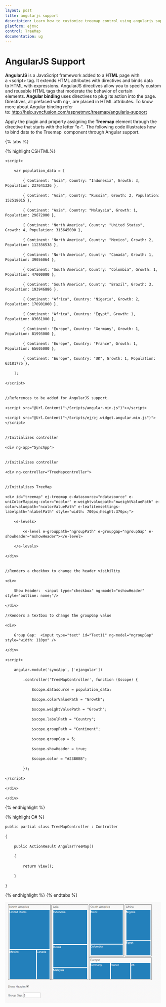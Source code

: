 ```yaml
---
layout: post
title: angularjs support
description: Learn how to customize treemap control using angularjs support
platform: ejmvc
control: TreeMap
documentation: ug
---
```


# AngularJS Support

**AngularJS** is a JavaScript framework added to a **HTML** page with a &lt;script&gt; tag. It extends HTML attributes with directives and binds data to HTML with expressions. AngularJS directives allow you to specify custom and reusable HTML tags that moderate the behavior of certain elements. **Angular binding** uses directives to plug its action into the page. Directives, all prefaced with ng-, are placed in HTML attributes. To know more about Angular binding refer to: <http://help.syncfusion.com/aspnetmvc/treemap/angularjs-support>

Apply the plugin and property assigning the **Treemap** element through the directive that starts with the letter “e-“.  The following code illustrates how to bind data to the Treemap  component through Angular support.

{% tabs %}

{% highlight CSHTML%}

    <script>

        var population_data = [

            { Continent: "Asia", Country: "Indonesia", Growth: 3, Population: 237641326 },

            { Continent: "Asia", Country: "Russia", Growth: 2, Population: 152518015 },

            { Continent: "Asia", Country: "Malaysia", Growth: 1, Population: 29672000 },

            { Continent: "North America", Country: "United States", Growth: 4, Population: 315645000 },

            { Continent: "North America", Country: "Mexico", Growth: 2, Population: 112336538 },

            { Continent: "North America", Country: "Canada", Growth: 1, Population: 39056064 },

            { Continent: "South America", Country: "Colombia", Growth: 1, Population: 47000000 },

            { Continent: "South America", Country: "Brazil", Growth: 3, Population: 193946886 },

            { Continent: "Africa", Country: "Nigeria", Growth: 2, Population: 170901000 },

            { Continent: "Africa", Country: "Egypt", Growth: 1, Population: 83661000 },

            { Continent: "Europe", Country: "Germany", Growth: 1, Population: 81993000 },

            { Continent: "Europe", Country: "France", Growth: 1, Population: 65605000 },

            { Continent: "Europe", Country: "UK", Growth: 1, Population: 63181775 },

        ];

    </script>

    
    //References to be added for AngularJS support.

    <script src="@Url.Content("~/Scripts/angular.min.js")"></script>

    <script src="@Url.Content("~/Scripts/ej/ej.widget.angular.min.js")"></script>

   
    //Initializes controller

    <div ng-app="SyncApp">
    

    //Initializes controller

    <div ng-controller="TreeMapcontroller">
    

    //Initializes TreeMap

    <div id="treemap" ej-treemap e-datasource="ndatasource" e-uniColorMapping-color="ncolor" e-weightvaluepath="nweightValuePath" e-colorvaluepath="ncolorValuePath" e-leafitemsettings-labelpath="nlabelPath" style="width: 700px;height:370px;">

        <e-levels>

            <e-level e-grouppath="ngroupPath" e-groupgap="ngroupGap" e-showheader="nshowHeader"></e-level>

        </e-levels>

    </div> 
    

    //Renders a checkbox to change the header visibility

    <div>

        Show Header:  <input type="checkbox" ng-model="nshowHeader" style="outline: none;"/>   

    </div> 

    //Renders a textbox to change the groupGap value

    <div>

        Group Gap:  <input type="text" id="Text11" ng-model="ngroupGap" style="width: 110px" />

    </div> 

    <script>

        angular.module('syncApp', ['ejangular'])

            .controller('TreeMapController', function ($scope) {

                $scope.datasource = population_data;

                $scope.colorValuePath = "Growth";

                $scope.weightValuePath = "Growth";

                $scope.labelPath = "Country";

                $scope.groupPath = "Continent";

                $scope.groupGap = 5;

                $scope.showHeader = true;

                $scope.color = "#2380BB";

            });

    </script> 

    </div>

    </div>

{% endhighlight %}

{% highlight C# %}

    public partial class TreeMapController : Controller

    {

        public ActionResult AngularTreeMap()

        {

            return View();

        }

    }



{% endhighlight %}
{% endtabs %}  

![](AngularJS-Support_images/AngularJS-Support_img1.png)




